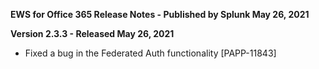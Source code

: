 **EWS for Office 365 Release Notes - Published by Splunk May 26, 2021**


**Version 2.3.3 - Released May 26, 2021**

* Fixed a bug in the Federated Auth functionality [PAPP-11843]
